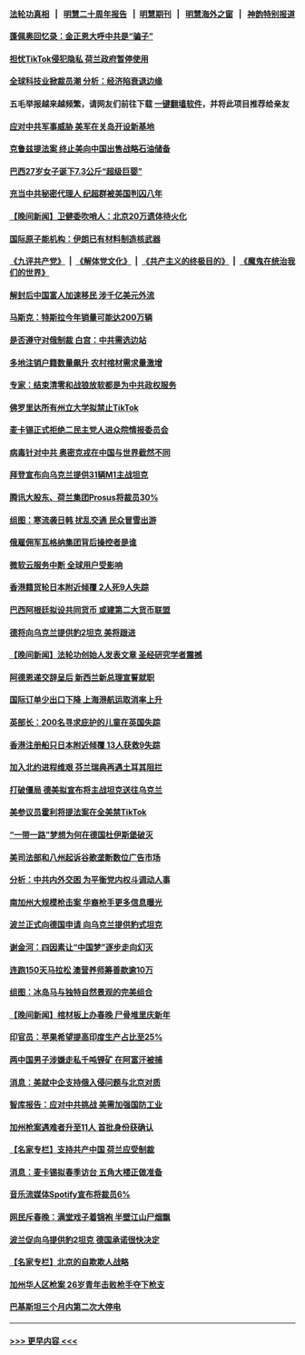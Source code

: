 #### [法轮功真相](https://github.com/gfw-breaker/truth/blob/master/README.md?t=0) &nbsp;&nbsp;|&nbsp;&nbsp; [明慧二十周年报告](https://github.com/gfw-breaker/mh-reports/blob/master/README.md?t=0) &nbsp;&nbsp;|&nbsp;&nbsp;[明慧期刊](https://github.com/gfw-breaker/mh-qikan) &nbsp;&nbsp;|&nbsp;&nbsp; [明慧海外之窗](https://github.com/gfw-breaker/mh-news/blob/master/README.md?t=0) &nbsp;&nbsp;|&nbsp;&nbsp; [神韵特别报道](https://github.com/gfw-breaker/mh-news/blob/master/shenyun.md?t=0)
#### [蓬佩奥回忆录：金正恩大呼中共是“骗子”](../pages/nsc418/n13916225.md?t=01270643) 
#### [担忧TikTok侵犯隐私 荷兰政府暂停使用](../pages/nsc418/n13916212.md?t=01270643) 
#### [全球科技业掀裁员潮 分析：经济陷衰退边缘](../pages/nsc418/n13916128.md?t=01270643) 
#### 五毛举报越来越频繁，请网友们前往下载 [一键翻墙软件](https://github.com/gfw-breaker/ssr-accounts)，并将此项目推荐给亲友
#### [应对中共军事威胁 美军在关岛开设新基地](../pages/nsc418/n13916208.md?t=01270643) 
#### [克鲁兹提法案 终止美向中国出售战略石油储备](../pages/nsc418/n13916187.md?t=01270643) 
#### [巴西27岁女子诞下7.3公斤“超级巨婴”](../pages/nsc418/n13915821.md?t=01270643) 
#### [充当中共秘密代理人 纪超群被美国判囚八年](../pages/nsc418/n13915901.md?t=01270643) 
#### [【晚间新闻】卫健委吹哨人：北京20万遗体待火化](../pages/nsc418/n13915794.md?t=01270643) 
#### [国际原子能机构：伊朗已有材料制造核武器](../pages/nsc418/n13915750.md?t=01270643) 
#### [《九评共产党》](https://github.com/begood0513/9ping.md/blob/master/README.md) &nbsp;|&nbsp; [《解体党文化》](../../../../jtdwh.md/blob/master/README.md)  &nbsp;|&nbsp; [《共产主义的终极目的》](../../../../gczydzjmd.md/blob/master/README.md) &nbsp;|&nbsp; [《魔鬼在统治我们的世界》](../../../../mgztzwmdsj.md/blob/master/README.md) 
#### [解封后中国富人加速移民 涉千亿美元外流](../pages/nsc418/n13915670.md?t=01270643) 
#### [马斯克：特斯拉今年销量可能达200万辆](../pages/nsc418/n13915687.md?t=01270643) 
#### [是否遵守对俄制裁 白宫：中共需选边站](../pages/nsc418/n13915584.md?t=01270643) 
#### [多地注销户籍数量飙升 农村棺材需求量激增](../pages/nsc418/n13915510.md?t=01270643) 
#### [专家：结束清零和战狼放软都是为中共政权服务](../pages/nsc418/n13915521.md?t=01270643) 
#### [佛罗里达所有州立大学拟禁止TikTok](../pages/nsc418/n13915520.md?t=01270643) 
#### [麦卡锡正式拒绝二民主党人进众院情报委员会](../pages/nsc418/n13915471.md?t=01270643) 
#### [病毒针对中共 奥密克戎在中国与世界截然不同](../pages/nsc418/n13915272.md?t=01270643) 
#### [拜登宣布向乌克兰提供31辆M1主战坦克](../pages/nsc418/n13915515.md?t=01270643) 
#### [腾讯大股东、荷兰集团Prosus将裁员30%](../pages/nsc418/n13915500.md?t=01270643) 
#### [组图：寒流袭日韩 扰乱交通 民众冒雪出游](../pages/nsc418/n13915451.md?t=01270643) 
#### [俄雇佣军瓦格纳集团背后操控者是谁](../pages/nsc418/n13915324.md?t=01270643) 
#### [微软云服务中断 全球用户受影响](../pages/nsc418/n13915419.md?t=01270643) 
#### [香港籍货轮日本附近倾覆 2人死9人失踪](../pages/nsc418/n13915431.md?t=01270643) 
#### [巴西阿根廷拟设共同货币 或建第二大货币联盟](../pages/nsc418/n13915394.md?t=01270643) 
#### [德将向乌克兰提供豹2坦克 美将跟进](../pages/nsc418/n13915335.md?t=01270643) 
#### [【晚间新闻】法轮功创始人发表文章 圣经研究学者震撼](../pages/nsc418/n13915255.md?t=01270643) 
#### [阿德恩递交辞呈后 新西兰新总理宣誓就职](../pages/nsc418/n13915095.md?t=01270643) 
#### [国际订单少出口下降 上海港航运取消率上升](../pages/nsc418/n13915042.md?t=01270643) 
#### [英部长：200名寻求庇护的儿童在英国失踪](../pages/nsc418/n13914959.md?t=01270643) 
#### [香港注册船只日本附近倾覆 13人获救9失踪](../pages/nsc418/n13914941.md?t=01270643) 
#### [加入北约进程维艰 芬兰瑞典再遇土耳其阻拦](../pages/nsc418/n13914898.md?t=01270643) 
#### [打破僵局 德美拟宣布将主战坦克送往乌克兰](../pages/nsc418/n13914812.md?t=01270643) 
#### [美参议员霍利将提法案在全美禁TikTok](../pages/nsc418/n13914829.md?t=01270643) 
#### [“一带一路”梦想为何在德国杜伊斯堡破灭](../pages/nsc418/n13914803.md?t=01270643) 
#### [美司法部和八州起诉谷歌垄断数位广告市场](../pages/nsc418/n13914789.md?t=01270643) 
#### [分析：中共内外交困 为平衡党内权斗调动人事](../pages/nsc418/n13914733.md?t=01270643) 
#### [南加州大规模枪击案 华裔枪手更多信息曝光](../pages/nsc418/n13914756.md?t=01270643) 
#### [波兰正式向德国申请 向乌克兰提供豹式坦克](../pages/nsc418/n13914743.md?t=01270643) 
#### [谢金河：四因素让“中国梦”逐步走向幻灭](../pages/nsc418/n13914731.md?t=01270643) 
#### [连跑150天马拉松 澳营养师筹善款逾10万](../pages/nsc418/n13914472.md?t=01270643) 
#### [组图：冰岛马与独特自然景观的完美组合](../pages/nsc418/n13914581.md?t=01270643) 
#### [【晚间新闻】棺材板上办春晚 尸骨堆里庆新年](../pages/nsc418/n13914646.md?t=01270643) 
#### [印官员：苹果希望提高印度生产占比至25%](../pages/nsc418/n13914597.md?t=01270643) 
#### [两中国男子涉嫌走私千吨锂矿 在阿富汗被捕](../pages/nsc418/n13914594.md?t=01270643) 
#### [消息：美就中企支持俄入侵问题与北京对质](../pages/nsc418/n13914582.md?t=01270643) 
#### [智库报告：应对中共挑战 美需加强国防工业](../pages/nsc418/n13914425.md?t=01270643) 
#### [加州枪案遇难者升至11人 首批身份获确认](../pages/nsc418/n13914312.md?t=01270643) 
#### [【名家专栏】支持共产中国 荷兰应受制裁](../pages/nsc418/n13914148.md?t=01270643) 
#### [消息：麦卡锡拟春季访台 五角大楼正做准备](../pages/nsc418/n13914316.md?t=01270643) 
#### [音乐流媒体Spotify宣布将裁员6%](../pages/nsc418/n13914300.md?t=01270643) 
#### [网民斥春晚：满堂戏子着锦袍 半壁江山尸烟飘](../pages/nsc418/n13914095.md?t=01270643) 
#### [波兰促向乌提供豹2坦克 德国承诺很快决定](../pages/nsc418/n13914193.md?t=01270643) 
#### [【名家专栏】北京的自欺欺人战略](../pages/nsc418/n13911915.md?t=01270643) 
#### [加州华人区枪案 26岁青年击败枪手夺下枪支](../pages/nsc418/n13914210.md?t=01270643) 
#### [巴基斯坦三个月内第二次大停电](../pages/nsc418/n13914196.md?t=01270643) 

----
#### [ >>> 更早内容 <<< ](../indexes/nsc418-earlier.md)
